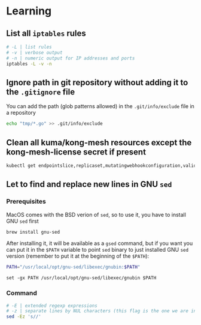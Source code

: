 # Learning

## List all `iptables` rules

```sh
# -L | list rules
# -v | verbose output
# -n | numeric output for IP addresses and ports
iptables -L -v -n
```

## Ignore path in git repository without adding it to the `.gitignore` file

You can add the path (glob patterns allowed) in the `.git/info/exclude` file in a repository

```sh
echo "tmp/*.go" >> .git/info/exclude
```

## Clean all kuma/kong-mesh resources except the kong-mesh-license secret if present

```sh
kubectl get endpointslice,replicaset,mutatingwebhookconfiguration,validatingwebhookconfiguration,configmap,secret,crd,svc,clusterrole,clusterrolebinding,role,rolebinding,deploy,serviceaccount,ingress -A -o json | jq -r '.items[] | select(.metadata.name | contains("kong-mesh") or contains("kuma")) | select(.kind != "Namespace" and .kind != "Pod") | select(.kind != "Secret" or .metadata.name != "kong-mesh-license") | .metadata.namespace as $namespace | "\(.kind | ascii_downcase)/\(.metadata.name)" as $resource | if $namespace then "-n \($namespace) \($resource)" else "\($resource)" end' | xargs -d "\n" -I "{}" /bin/bash -c 'kubectl delete {} &'; wait
```

## Let to find and replace new lines in GNU `sed`

### Prerequisites

MacOS comes with the BSD verion of `sed`, so to use it, you have to install GNU `sed` first

```sh
brew install gnu-sed
```

After installing it, it will be available as a `gsed` command, but if you want you can put it in the `$PATH` variable to point `sed` binary to just installed GNU `sed` version (remember to put it at the beginning of the `$PATH`):

```bash
PATH="/usr/local/opt/gnu-sed/libexec/gnubin:$PATH"
```

```fish
set -gx PATH /usr/local/opt/gnu-sed/libexec/gnubin $PATH
```

### Command

```sh
# -E | extended regexp expressions
# -z | separate lines by NUL characters (this flag is the one we are interested in, and it's only available in GNU sed, not BSD's version of sed)
sed -Ez 's//'
```

